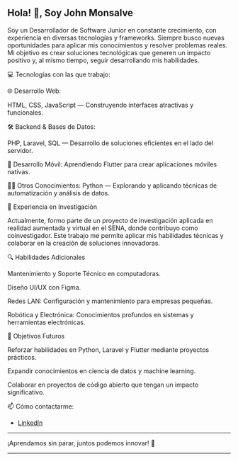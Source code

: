 Hola! 👋, Soy John Monsalve
--------------------------------------------
Soy un Desarrollador de Software Junior en constante crecimiento, con experiencia en diversas tecnologías y frameworks. Siempre busco nuevas oportunidades para aplicar mis conocimientos y resolver problemas reales. Mi objetivo es crear soluciones tecnológicas que generen un impacto positivo y, al mismo tiempo, seguir desarrollando mis habilidades.

💻 Tecnologías con las que trabajo:

🌐 Desarrollo Web:

HTML, CSS, JavaScript — Construyendo interfaces atractivas y funcionales.


🛠️ Backend & Bases de Datos:

PHP, Laravel, SQL — Desarrollo de soluciones eficientes en el lado del servidor.

📱 Desarrollo Móvil:
Aprendiendo Flutter para crear aplicaciones móviles nativas.

🧑‍💻 Otros Conocimientos:
Python — Explorando y aplicando técnicas de automatización y análisis de datos.

🤖 Experiencia en Investigación

Actualmente, formo parte de un proyecto de investigación aplicada en realidad aumentada y virtual en el SENA, donde contribuyo como coinvestigador. Este trabajo me permite aplicar mis habilidades técnicas y colaborar en la creación de soluciones innovadoras.

🔍 Habilidades Adicionales

Mantenimiento y Soporte Técnico en computadoras.

Diseño UI/UX con Figma.

Redes LAN: Configuración y mantenimiento para empresas pequeñas.

Robótica y Electrónica: Conocimientos profundos en sistemas y herramientas electrónicas.

🎯 Objetivos Futuros

Reforzar habilidades en Python, Laravel y Flutter mediante proyectos prácticos.

Expandir conocimientos en ciencia de datos y machine learning.

Colaborar en proyectos de código abierto que tengan un impacto significativo.

📫 Cómo contactarme:

- [LinkedIn](https://www.linkedin.com/in/john-monsalve-785132214/)
------------------------------------------------

¡Aprendamos sin parar, juntos podemos innovar! 🚀

---------------------------------------------------




